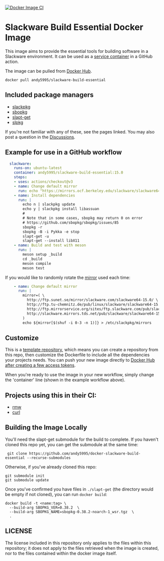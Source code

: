 [![Docker Image CI](https://github.com/andy5995/docker-slackware-build-essential/actions/workflows/docker.yml/badge.svg)](https://github.com/andy5995/docker-slackware-build-essential/actions/workflows/docker.yml)
# Slackware Build Essential Docker Image

This image aims to provide the essential tools for building software in a
Slackware environment. It can be used as a [service
container](https://docs.github.com/en/actions/using-containerized-services/about-service-containers#creating-service-containers)
in a GitHub action.

The image can be pulled from [Docker
Hub](https://hub.docker.com/repository/docker/andy5995/slackware-build-essential).

    docker pull andy5995/slackware-build-essential

## Included package managers

* [slackpkg](https://docs.slackware.com/slackware:slackpkg)
* [sbopkg](https://sbopkg.org/)
* [slapt-get](https://github.com/jaos/slapt-get)
* [slpkg](https://dslackw.gitlab.io/slpkg/)

If you're not familiar with any of these, see the pages linked. You may also
post a question in the
[Discussions](https://github.com/andy5995/docker-slackware-build-essential/discussions).

## Example for use in a GitHub workflow

```yml
  slackware:
    runs-on: ubuntu-latest
    container: andy5995/slackware-build-essential:15.0
    steps:
    - uses: actions/checkout@v3
    - name: Change default mirror
      run: echo "https://mirrors.ocf.berkeley.edu/slackware/slackware64-15.0/" > /etc/slackpkg/mirrors
    - name: Install dependencies
      run: |
        echo n | slackpkg update
        echo y | slackpkg install libassuan
        #
        # Note that in some cases, sbopkg may return 0 on error
        # https://github.com/sbopkg/sbopkg/issues/85
        sbopkg -r
        sbopkg -B -i Pykka -e stop
        slapt-get -u
        slapt-get --install libX11
    - name: Build and test with meson
      run: |
        meson setup _build
        cd _build
        meson compile
        meson test
```

If you would like to randomly rotate the
[mirror](https://ftp.ussg.indiana.edu/linux/slackware/slackware64/source/ap/slackpkg/files/mirrors-x86_64.sample)
used each time:

```yml
    - name: Change default mirror
      run: |
        mirror=( \
          http://ftp.sunet.se/mirror/slackware.com/slackware64-15.0/ \
          http://ftp.tu-chemnitz.de/pub/linux/slackware/slackware64-15.0/ \
          http://ftp.mirrorservice.org/sites/ftp.slackware.com/pub/slackware/slackware64-15.0/    \
          http://slackware.mirrors.tds.net/pub/slackware/slackware64-15.0/ \
        )
        echo ${mirror[$(shuf -i 0-3 -n 1)]} > /etc/slackpkg/mirrors
```

## Customize

This is a [template
repository](https://docs.github.com/en/repositories/creating-and-managing-repositories/creating-a-repository-from-a-template),
which means you can create a repository from this repo, then customize the
Dockerfile to include all the dependencies your projects needs. You can push
your new image directly to [Docker Hub after creating a few access
tokens](https://docs.docker.com/build/ci/github-actions/).

When you're ready to use the image in your new workflow, simply change the
'container' line (shown in the example workflow above).
  
## Projects using this in their CI:

* [rmw](https://github.com/theimpossibleastronaut/rmw)
* [curl](https://github.com/curl/curl)

## Building the Image Locally

You'll need the slapt-get submodule for the build to complete. If you haven't
cloned this repo yet, you can get the submodule at the same time:

     git clone https://github.com/andy5995/docker-slackware-build-essential --recurse-submodules

Otherwise, if you've already cloned this repo:

    git submodule init
    git submodule update

Once you've confirmed you have files in `./slapt-get` (the directory would be
empty if not cloned), you can run `docker build`:

    docker build -t <name:tag> \
      --build-arg SBOPKG_VER=0.38.2  \
      --build-arg SBOPKG_NAME=sbopkg-0.38.2-noarch-1_wsr.tgz  \
      .

## LICENSE

The license included in this repository only applies to the files within this
repository; it does not apply to the files retrieved when the image is
created, nor to the files contained within the docker image itself.
